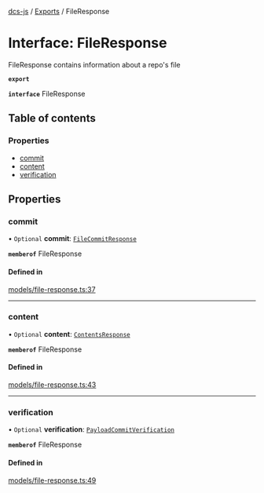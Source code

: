 [dcs-js](../README.md) / [Exports](../modules.md) / FileResponse

# Interface: FileResponse

FileResponse contains information about a repo\'s file

**`export`**

**`interface`** FileResponse

## Table of contents

### Properties

- [commit](FileResponse.md#commit)
- [content](FileResponse.md#content)
- [verification](FileResponse.md#verification)

## Properties

### <a id="commit" name="commit"></a> commit

• `Optional` **commit**: [`FileCommitResponse`](FileCommitResponse.md)

**`memberof`** FileResponse

#### Defined in

[models/file-response.ts:37](https://github.com/unfoldingWord/dcs-js/blob/b29eb7a/models/file-response.ts#L37)

___

### <a id="content" name="content"></a> content

• `Optional` **content**: [`ContentsResponse`](ContentsResponse.md)

**`memberof`** FileResponse

#### Defined in

[models/file-response.ts:43](https://github.com/unfoldingWord/dcs-js/blob/b29eb7a/models/file-response.ts#L43)

___

### <a id="verification" name="verification"></a> verification

• `Optional` **verification**: [`PayloadCommitVerification`](PayloadCommitVerification.md)

**`memberof`** FileResponse

#### Defined in

[models/file-response.ts:49](https://github.com/unfoldingWord/dcs-js/blob/b29eb7a/models/file-response.ts#L49)

